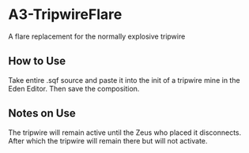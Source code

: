 # A3-TripwireFlare
A flare replacement for the normally explosive tripwire


## How to Use
Take entire .sqf source and paste it into the init of a tripwire mine in the Eden Editor. Then save the composition. 

## Notes on Use
The tripwire will remain active until the Zeus who placed it disconnects. After which the tripwire will remain there but will not activate.
